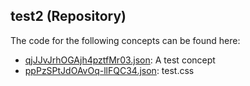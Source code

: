 ## test2 \(Repository\)

The code for the following concepts can be found here: 

- [qjJJvJrhOGAjh4pztfMr03.json](qjJJvJrhOGAjh4pztfMr03.json): A test concept
- [ppPzSPtJdOAvOq\-llFQC34.json](ppPzSPtJdOAvOq-llFQC34.json): test\.css
